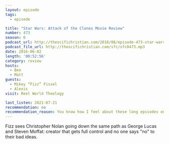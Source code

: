 ```yaml
---
layout: episode
tags:
  - episode

title: "Star Wars: Attack of the Clones Movie Review"
number: 473
season: 6
podcast_url: http://thescifichristian.com/2016/06/episode-473-star-wars-attack-of-the-clones-movie-review/
podcast_file_url: http://thescifichristian.com/sfc/sfc0473.mp3
date: 2016-06-02
length: '00:52:56'
category: review
hosts:
  - Ben
  - Matt
guests:
  - Mikey “Fizz” Fissel
  - Alexis
visit: Reel World Theology

last_listen: 2021-07-21
recommendation: no
recommendation_reason: You know how I feel about these long episodes on other podcasts
---
```


Fizz sees Christopher Nolan going down the same path as George Lucas and Steven Moffat: creator that gets full control and no one says "no" to their bad ideas.